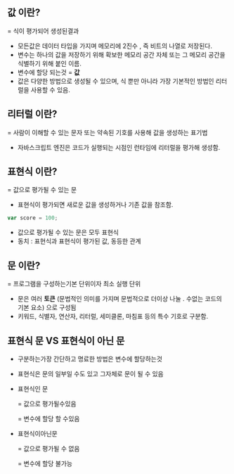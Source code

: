 ## 값 이란?

= 식이 평가되어 생성된결과

- 모든값은 데이터 타입을 가지며 메모리에 2진수 , 즉 비트의 나열로 저장된다.
- 변수는 하나의 값을 저장하기 위해 확보한 메모리 공간 자체 또는 그 메모리 공간을 식별하기 위해 붙인 이름.
- 변수에 할당 되는것 = **값**
- 값은 다양한 방법으로 생성될 수 있으며, 식 뿐만 아니라 가장 기본적인 방법인 리터럴을 사용할 수 있음.

## 리터럴 이란?

= 사람이 이해할 수 있는 문자 또는 약속된 기호를 사용해 값을 생성하는 표기법

- 자바스크립트 엔진은 코드가 실행되는 시점인 런타임에 리터럴을 평가해 생성함.

## **표현식 이란?**

= 값으로 평가될 수 있는 문

- 표현식이 평가되면 새로운 값을 생성하거나 기존 값을 참조함.

```jsx
var score = 100;
```

- 값으로 평가될 수 있는 문은 모두 표현식
- 동치 : 표현식과 표현식이 평가된 값, 동등한 관계

## 문 이란?

= 프로그램을 구성하는기본 단위이자 최소 실행 단위

- 문은 여러 **토큰** (문법적인 의미를 가지며 문법적으로 더이상 나눌 . 수없는 코드의 기본 요소) 으로 구성됨
- 키워드, 식별자, 연산자, 리터럴, 세미클론, 마침표 등의 특수 기호로 구분함.

## 표현식 문 VS 표현식이 아닌 문

- 구분하는가장 간단하고 명료한 방법은 변수에 할당하는것
- 표현식은 문의 일부일 수도 있고 그자체로 문이 될 수 있음
- 표현식인 문
    
    = 값으로 평가될수있음
    
    = 변수에 할당 할 수있음
    
- 표현식이아닌문
    
    = 값으로 평가될 수 없음
    
    = 변수에 할당 불가능